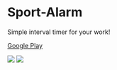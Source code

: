 # Sport-Alarm

Simple interval timer for your work!

[Google Play](https://play.google.com/store/apps/details?id=pro.it_dev.sportalarm)

![](http://it-dev.pro/dev_git/sport-alarm/1.jpg)
![](http://it-dev.pro/dev_git/sport-alarm/2.jpg)